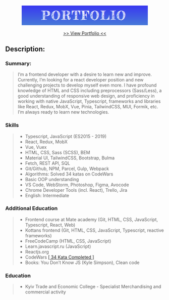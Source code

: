 <p align="center">
  <img src="readme-title.png" width="400" alt="Title">
</p>

<p align="center">
  <a href="https://ik-web.github.io/portfolio/">>> View Portfolio <<</a> 
</p>

## Description:

### Summary:

> I’m a frontend developer with a desire to learn new and improve. Currently, I’m looking for a react developer position and new challenging projects to develop myself even more. I have profound knowledge of HTML and CSS including preprocessors (Sass/Less), a good understanding of responsive web design, and proficiency in working with native JavaScript, Typescript, frameworks and libraries like React, Redux, MobX, Vue, Pinia, TailwindCSS, MUI, Formik, etc. I’m always ready to learn new technologies.

### Skills
>- Typescript, JavaScript (ES2015 - 2019) 
>- React, Redux, MobX
>- Vue, Vuex
>- HTML, CSS, Sass (SCSS), BEM
>- Material UI, TailwindCSS, Bootstrap, Bulma
>- Fetch, REST API, SQL
>- Git/Github, NPM, Parcel, Gulp, Webpack
>- Algorithms: Solved 34 katas on CodeWars
>- Basic OOP understanding
>- VS Code, WebStorm, Photoshop, Figma, Avocode
>- Chrome Developer Tools (incl. React), Trello, Jira
>- English: Intermediate

### Additional Education
>- Frontend course at Mate academy (Git, HTML, CSS, JavaScript, Typescript, React, Web)
>- Kottans frontend (Git, HTML, CSS, JavaScript, Typescript, reactive frameworks)
>- FreeCodeCamp (HTML, CSS, JavaScript)
>- Learn.javascript.ru (JavaScript)
>- Reactjs.org
>- CodeWars [[ 34 Kata Completed ]](https://www.codewars.com/users/Ihor_IK)
>- Books: You Don’t Know JS (Kyle Simpson), Clean code

### Education
>- Kyiv Trade and Economic College - Specialist Merchandising and commercial activity
